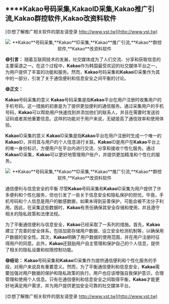 ## ****Kakao**号码采集,**Kakao**ID采集,**Kakao**推广引流,**Kakao**群控软件,**Kakao**改资料软件**

[😍想了解推广相关软件的朋友请登录 http://www.vst.tw](http://www.vst.tw)

 <center><img src="https://vst.tw/MP4/tuiguang/png/6.png" alt="**Kakao**号码采集,**Kakao**ID采集,**Kakao**推广引流,**Kakao**群控软件,**Kakao**改资料软件"></center>

**😄引言：**
随着互联网技术的发展，社交媒体成为了人们交流、分享和获取信息的主要渠道之一。在这个过程中，**Kakao**作为韩国最受欢迎的社交媒体平台之一，为用户提供了丰富的功能和服务。然而，**Kakao**号码采集和**Kakao**ID采集作为其中的一部分，引发了关于通信便利和信息安全之间平衡的讨论。

**😄正文：**

**Kakao**号码采集的意义
**Kakao**号码采集是指**Kakao**平台在用户注册时收集用户的手机号码。这一措施的初衷是为了提供更加便利的通信服务。通过采集用户的手机号码，**Kakao**可以帮助用户快速找到并添加他们的联系人，并且在需要时发送验证码或者其他重要信息。这样的功能对于用户来说，无疑提高了通信效率和使用体验。

**Kakao**ID采集的意义
**Kakao**ID采集是指**Kakao**平台在用户注册时生成一个唯一的**Kakao**ID，并将其与用户的个人信息进行关联。**Kakao**ID是用户在**Kakao**平台上的唯一身份标识，方便用户在平台内进行交流、分享和接收个性化服务。通过**Kakao**ID采集，**Kakao**可以更好地管理用户账户，并提供更加精准和个性化的服务。

 <center><img src="https://vst.tw/MP4/tuiguang/png/2.png" alt="**Kakao**号码采集,**Kakao**ID采集,**Kakao**推广引流,**Kakao**群控软件,**Kakao**改资料软件"></center>

通信便利与信息安全的平衡
尽管**Kakao**号码采集和**Kakao**ID采集为用户提供了许多便利和个性化服务，但也引发了一些关于信息安全和隐私保护的担忧。毕竟，手机号码和个人信息是用户的敏感数据，如果未得到妥善保护，可能会被不法分子利用。因此，在采集这些数据时，**Kakao**有责任确保其安全存储和使用，并且遵守相关的隐私政策和法律法规。

为了平衡通信便利与信息安全，**Kakao**已经采取了一系列的措施。首先，**Kakao**建立了完善的安全体系，包括加密存储用户数据、设立安全检测机制等，以确保用户数据的安全性。其次，**Kakao**明确了用户数据的使用范围，并在用户注册时征得用户的同意。此外，**Kakao**还鼓励用户自主管理和保护自己的个人信息，提供了相关的隐私设置和权限控制功能。

**😄结论：**
**Kakao**号码采集和**Kakao**ID采集作为提供通信便利和个性化服务的手段，对用户来说具有重要意义。然而，为了平衡通信便利和信息安全，**Kakao**需要加强对用户数据的保护和隐私政策的执行。用户也应该增强自我保护意识，合理管理和使用个人信息。只有在通信便利和信息安全之间取得平衡，**Kakao**才能更好地满足用户需求，并为用户提供更加安全可靠的社交媒体平台。

[😍想了解推广相关软件的朋友请登录 http://www.vst.tw](http://www.vst.tw)




